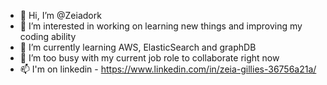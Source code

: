 - 👋 Hi, I’m @Zeiadork
- 👀 I’m interested in working on learning new things and improving my coding ability
- 🌱 I’m currently learning AWS, ElasticSearch and graphDB
- 💞️ I’m too busy with my current job role to collaborate right now
- 📫 I'm on linkedin - https://www.linkedin.com/in/zeia-gillies-36756a21a/

<!---
Zeiadork/Zeiadork is a ✨ special ✨ repository because its `README.md` (this file) appears on your GitHub profile.
You can click the Preview link to take a look at your changes.
--->
